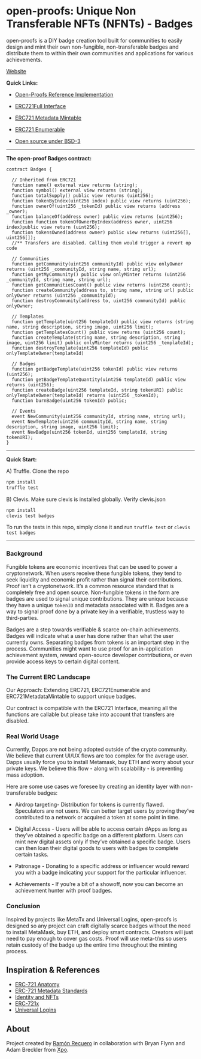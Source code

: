 # open-proofs: Unique Non Transferable NFTs (NFNTs)  - Badges
open-proofs is a DIY badge creation tool built for communities to easily design and mint their own non-fungible, non-transferable badges and distribute them to within their own communities and applications for various achievements.

[Website](http://openproofs.com/)

**Quick Links:**

- [Open-Proofs Reference Implementation](contracts/Badges/Badges.sol)

- [ERC721Full Interface](https://github.com/OpenZeppelin/openzeppelin-solidity/blob/master/contracts/token/ERC721/IERC721Full.sol)

- [ERC721 Metadata Mintable](https://github.com/OpenZeppelin/openzeppelin-solidity/blob/master/contracts/token/ERC721/ERC721MetadataMintable.sol)

- [ERC721 Enumerable](https://github.com/OpenZeppelin/openzeppelin-solidity/blob/master/contracts/token/ERC721/ERC721Enumerable.sol)

- [Open source under BSD-3](LICENSE)
---

**The open-proof Badges contract:**

```sol
contract Badges {

  // Inherited from ERC721
  function name() external view returns (string);
  function symbol() external view returns (string);
  function totalSupply() public view returns (uint256);
  function tokenByIndex(uint256 index) public view returns (uint256);
  function ownerOf(uint256 _tokenId) public view returns (address _owner);
  function balanceOf(address owner) public view returns (uint256);
  function function tokenOfOwnerByIndex(address owner, uint256 index)public view return (uint256);
  function tokensOwned(address owner) public view returns (uint256[], uint256[]);
  //** Transfers are disabled. Calling them would trigger a revert op code

  // Communities
  function getCommunity(uint256 communityId) public view onlyOwner returns (uint256 _communityId, string name, string url);
  function getMyCommunity() public view onlyMinter returns (uint256 _communityId, string name, string url);
  function getCommunitiesCount() public view returns (uint256 count);
  function createCommunity(address to, string name, string url) public onlyOwner returns (uint256 _communityId);
  function destroyCommunity(address to, uint256 communityId) public onlyOwner;

  // Templates
  function getTemplate(uint256 templateId) public view returns (string name, string description, string image, uint256 limit);
  function getTemplatesCount() public view returns (uint256 count);
  function createTemplate(string name, string description, string image, uint256 limit) public onlyMinter returns (uint256 _templateId);
  function destroyTemplate(uint256 templateId) public onlyTemplateOwner(templateId)

  // Badges
  function getBadgeTemplate(uint256 tokenId) public view returns (uint256);
  function getBadgeTemplateQuantity(uint256 templateId) public view returns (uint256);
  function createBadge(uint256 templateId, string tokenURI) public onlyTemplateOwner(templateId) returns (uint256 _tokenId);
  function burnBadge(uint256 tokenId) public;

  // Events
  event NewCommunity(uint256 communityId, string name, string url);
  event NewTemplate(uint256 communityId, string name, string description, string image, uint256 limit);
  event NewBadge(uint256 tokenId, uint256 templateId, string tokenURI);
}
```

----

**Quick Start:**

A) Truffle. Clone the repo
```bash
npm install
truffle test


```
B) Clevis. Make sure clevis is installed globally. Verify clevis.json
```bash
npm install
clevis test badges
```

To run the tests in this repo, simply clone it and run `truffle test` or `clevis test badges`

----

### Background
Fungible tokens are economic incentives that can be used to  power a cryptonetwork.  When users receive these fungible tokens, they tend to seek liquidity and economic profit rather than signal their contributions.  Proof isn’t a cryptonetwork. It’s a common resource standard that is completely free and open source.  Non-fungible tokens in the form are badges are used to signal unique contributions. They are unique because they have a unique `tokenID` and metadata associated with it. Badges are a way to signal proof done by a private key in a verifiable, trustless way to third-parties.

Badges are a step towards verifiable & scarce on-chain achievements. Badges will indicate what a user has done rather than what the user currently owns. Separating badges from tokens is an important step in the process. Communities might want to use proof for an in-application achievement system, reward open-source developer contributions, or even provide access keys to certain digital content.

### The Current ERC Landscape

Our Approach: Extending ERC721, ERC721Enumerable and ERC721MetadataMintable to support unique badges.

Our contract is compatible with the ERC721 Interface, meaning all the functions are callable but please take into account that transfers are disabled.

### Real World Usage

Currently, Dapps are not being adopted outside of the crypto community.  We believe that current UI/UX flows are too complex for the average user. Dapps usually force you to install Metamask, buy ETH and worry about your private keys. We believe this flow - along with scalability - is preventing mass adoption.

Here are some use cases we foresee by creating an identity layer with non-transferable badges:

- Airdrop targeting- Distribution for tokens is currently flawed. Speculators are not users. We can better target users by proving they’ve contributed to a network or acquired a token at some point in time.

- Digital Access - Users will be able to access certain dApps as long as they’ve obtained a specific badge on a different platform. Users can mint new digital assets only if they’ve obtained a specific badge. Users can then loan their digital goods to users with badges to complete certain tasks.

- Patronage - Donating to a specific address or influencer would reward you with a badge indicating your support for the particular influencer.

- Achievements - If you’re a bit of a showoff, now you can become an achievement hunter with proof badges.

### Conclusion

Inspired by projects like MetaTx and Universal Logins, open-proofs is designed so any project can craft digitally scarce badges without the need to install MetaMask, buy ETH, and deploy smart contracts. Creators will just need to pay enough to cover gas costs. Proof will use meta-t/xs so users retain custody of the badge up the entire time throughout the minting process.

## Inspiration & References

- [ERC-721 Anatomy](https://medium.com/crypto-currently/the-anatomy-of-erc721-e9db77abfc24?ref=producthunt)
- [ERC-721 Metadata Standards](https://medium.com/blockchain-manchester/erc-721-metadata-standards-and-ipfs-94b01fea2a89)
- [Identity and NFTs](https://medium.com/originprotocol/managing-identity-with-a-ui-for-erc-725-5c7422b38c09)
- [ERC-721x](https://erc721x.org/)
- [Universal Logins](https://medium.com/@avsa/universal-logins-first-demo-1dc8b17a8de7)

## About

Project created by [Ramón Recuero](https://www.ramonrecuero.com) in collaboration with Bryan Flynn and Adam Breckler from [Xpo](https://xpo.network).
